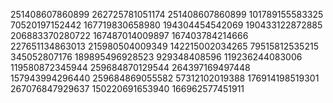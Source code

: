 251408607860899
262725781051174
251408607860899
101789155583325
70520197152442
167719830658980
194304454542069
190433122872885
206883370280722
167487014009897
167403784214666
227651134863013
215980504009349
142215002034265
79515812535215
345052807176
189895496928523
929348408596
119236244083006
119580872345944
259684870129544
264397169497448
157943994296440
259684869055582
57312102019388
176914198519301
267076847929637
150220691653940
166962577451911
